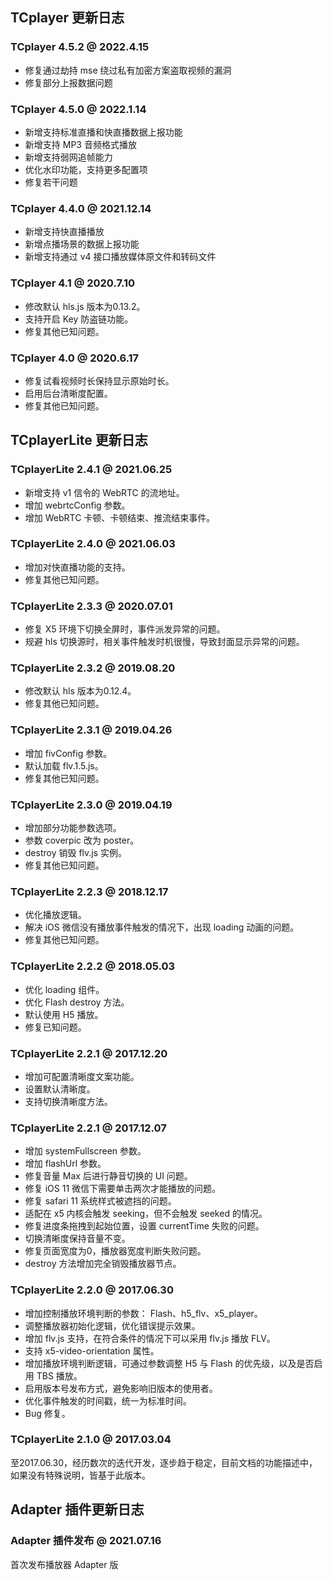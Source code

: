 ## TCplayer 更新日志
### TCplayer 4.5.2 @ 2022.4.15
- 修复通过劫持 mse 绕过私有加密方案盗取视频的漏洞
- 修复部分上报数据问题

### TCplayer 4.5.0 @ 2022.1.14
- 新增支持标准直播和快直播数据上报功能
- 新增支持 MP3 音频格式播放
- 新增支持弱网追帧能力
- 优化水印功能，支持更多配置项
- 修复若干问题

### TCplayer 4.4.0 @ 2021.12.14
- 新增支持快直播播放
- 新增点播场景的数据上报功能
- 新增支持通过 v4 接口播放媒体原文件和转码文件

### TCplayer 4.1 @ 2020.7.10
- 修改默认 hls.js 版本为0.13.2。
- 支持开启 Key 防盗链功能。
- 修复其他已知问题。


### TCplayer 4.0 @ 2020.6.17
- 修复试看视频时长保持显示原始时长。
- 启用后台清晰度配置。
- 修复其他已知问题。

## TCplayerLite 更新日志
### TCplayerLite 2.4.1 @ 2021.06.25
- 新增支持 v1 信令的 WebRTC 的流地址。
- 增加 webrtcConfig 参数。
- 增加 WebRTC 卡顿、卡顿结束、推流结束事件。

### TCplayerLite 2.4.0 @ 2021.06.03
- 增加对快直播功能的支持。
- 修复其他已知问题。

### TCplayerLite 2.3.3 @ 2020.07.01
- 修复 X5 环境下切换全屏时，事件派发异常的问题。
- 规避 hls 切换源时，相关事件触发时机很慢，导致封面显示异常的问题。

### TCplayerLite 2.3.2 @ 2019.08.20
- 修改默认 hls 版本为0.12.4。
- 修复其他已知问题。

### TCplayerLite 2.3.1 @ 2019.04.26
- 增加 fivConfig 参数。
- 默认加载 flv.1.5.js。
- 修复其他已知问题。

### TCplayerLite 2.3.0 @ 2019.04.19
- 增加部分功能参数选项。
- 参数 coverpic 改为 poster。
- destroy 销毁 flv.js 实例。
- 修复其他已知问题。

### TCplayerLite 2.2.3 @ 2018.12.17
- 优化播放逻辑。
- 解决 iOS 微信没有播放事件触发的情况下，出现 loading 动画的问题。
- 修复其他已知问题。


### TCplayerLite 2.2.2 @ 2018.05.03
- 优化 loading 组件。
- 优化 Flash destroy 方法。
- 默认使用 H5 播放。
- 修复已知问题。

### TCplayerLite 2.2.1 @ 2017.12.20
- 增加可配置清晰度文案功能。
- 设置默认清晰度。
- 支持切换清晰度方法。


### TCplayerLite 2.2.1 @ 2017.12.07
- 增加 systemFullscreen 参数。
- 增加 flashUrl 参数。
- 修复音量 Max 后进行静音切换的 UI 问题。
- 修复 iOS 11 微信下需要单击两次才能播放的问题。
- 修复 safari 11 系统样式被遮挡的问题。
- 适配在 x5 内核会触发 seeking，但不会触发 seeked 的情况。
- 修复进度条拖拽到起始位置，设置 currentTime 失败的问题。
- 切换清晰度保持音量不变。
- 修复页面宽度为0，播放器宽度判断失败问题。
- destroy 方法增加完全销毁播放器节点。

### TCplayerLite 2.2.0 @ 2017.06.30
- 增加控制播放环境判断的参数： Flash、h5_flv、x5_player。
- 调整播放器初始化逻辑，优化错误提示效果。
- 增加 flv.js 支持，在符合条件的情况下可以采用 flv.js 播放 FLV。
- 支持 x5-video-orientation 属性。
- 增加播放环境判断逻辑，可通过参数调整 H5 与 Flash 的优先级，以及是否启用 TBS 播放。
- 启用版本号发布方式，避免影响旧版本的使用者。
- 优化事件触发的时间戳，统一为标准时间。
- Bug 修复。

### TCplayerLite 2.1.0 @ 2017.03.04
至2017.06.30，经历数次的迭代开发，逐步趋于稳定，目前文档的功能描述中，如果没有特殊说明，皆基于此版本。

## Adapter 插件更新日志
### Adapter 插件发布 @ 2021.07.16
首次发布播放器 Adapter 版
